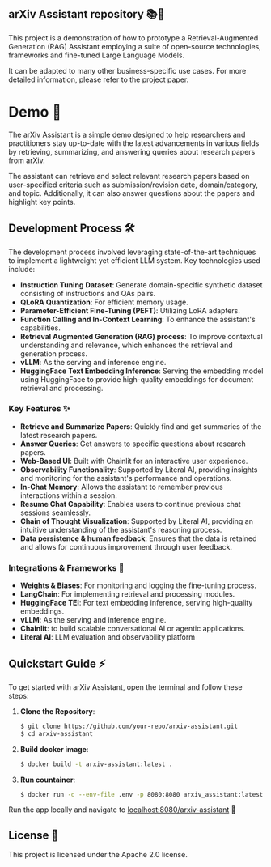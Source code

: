 ## arXiv Assistant repository 📚🤖

This project is a demonstration of how to prototype a Retrieval-Augmented Generation (RAG) Assistant employing a suite of open-source technologies, frameworks and fine-tuned Large Language Models.

It can be adapted to many other business-specific use cases. For more detailed information, please refer to the project paper.

# Demo 🎥

The arXiv Assistant is a simple demo designed to help researchers and practitioners stay up-to-date with the latest advancements in various fields by retrieving, summarizing, and answering queries about research papers from arXiv.

The assistant can retrieve and select relevant research papers based on user-specified criteria such as submission/revision date, domain/category, and topic. Additionally, it can also answer questions about the papers and highlight key points. 

## Development Process 🛠️

The development process involved leveraging state-of-the-art techniques to implement a lightweight yet efficient LLM system. Key technologies used include:
- **Instruction Tuning Dataset**: Generate domain-specific synthetic dataset consisting of instructions and QAs pairs.
- **QLoRA Quantization**: For efficient memory usage.
- **Parameter-Efficient Fine-Tuning (PEFT)**: Utilizing LoRA adapters.
- **Function Calling and In-Context Learning**: To enhance the assistant's capabilities.
- **Retrieval Augmented Generation (RAG) process**: To improve contextual understanding and relevance, which enhances the retrieval and generation process.
- **vLLM**: As the serving and inference engine.
- **HuggingFace Text Embedding Inference**: Serving the embedding model using HuggingFace to provide high-quality embeddings for document retrieval and processing.

### Key Features ✨

- **Retrieve and Summarize Papers**: Quickly find and get summaries of the latest research papers.
- **Answer Queries**: Get answers to specific questions about research papers.
- **Web-Based UI**: Built with Chainlit for an interactive user experience.
- **Observability Functionality**: Supported by Literal AI, providing insights and monitoring for the assistant's performance and operations.
- **In-Chat Memory**: Allows the assistant to remember previous interactions within a session.
- **Resume Chat Capability**: Enables users to continue previous chat sessions seamlessly.
- **Chain of Thought Visualization**: Supported by Literal AI, providing an intuitive understanding of the assistant's reasoning process.
- **Data persistence & human feedback**: Ensures that the data is retained and allows for continuous improvement through user feedback.

### Integrations & Frameworks 🔌

- **Weights & Biases**: For monitoring and logging the fine-tuning process.
- **LangChain**: For implementing retrieval and processing modules.
- **HuggingFace TEI**: For text embedding inference, serving high-quality embeddings.
- **vLLM**: As the serving and inference engine.
- **Chainlit**: to build scalable conversational AI or agentic applications.
- **Literal AI**: LLM evaluation and observability platform

## Quickstart Guide ⚡

To get started with arXiv Assistant, open the terminal and follow these steps:

1. **Clone the Repository**:
   ```bash
   $ git clone https://github.com/your-repo/arxiv-assistant.git
   $ cd arxiv-assistant
   ```

2. **Build docker image**:
   ```bash
   $ docker build -t arxiv-assistant:latest .
   ```

3. **Run countainer**:
   ```bash
   $ docker run -d --env-file .env -p 8080:8080 arxiv_assistant:latest
   ```

Run the app locally and navigate to [localhost:8080/arxiv-assistant](http://localhost:8080/arxiv-assistant) 🥂
 
## License 📜
This project is licensed under the Apache 2.0 license.


